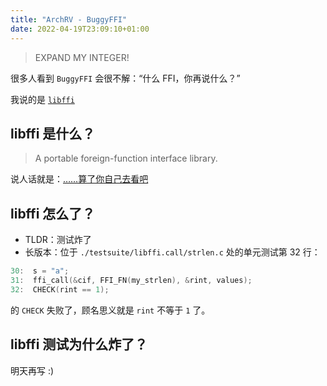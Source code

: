 ```yaml
---
title: "ArchRV - BuggyFFI"
date: 2022-04-19T23:09:10+01:00
---
```


> EXPAND MY INTEGER!

很多人看到 `BuggyFFI` 会很不解：“什么 FFI，你再说什么？”

我说的是 [`libffi`](https://github.com/libffi/libffi)

## libffi 是什么？

> A portable foreign-function interface library.

说人话就是：[……算了你自己去看吧](https://github.com/libffi/libffi#what-is-libffi)

## libffi 怎么了？

- TLDR：测试炸了
- 长版本：位于 `./testsuite/libffi.call/strlen.c` 处的单元测试第 32 行：

```C
30:  s = "a";
31:  ffi_call(&cif, FFI_FN(my_strlen), &rint, values);
32:  CHECK(rint == 1);
```

的 `CHECK` 失败了，顾名思义就是 `rint` 不等于 `1` 了。

## libffi 测试为什么炸了？

明天再写 :)
